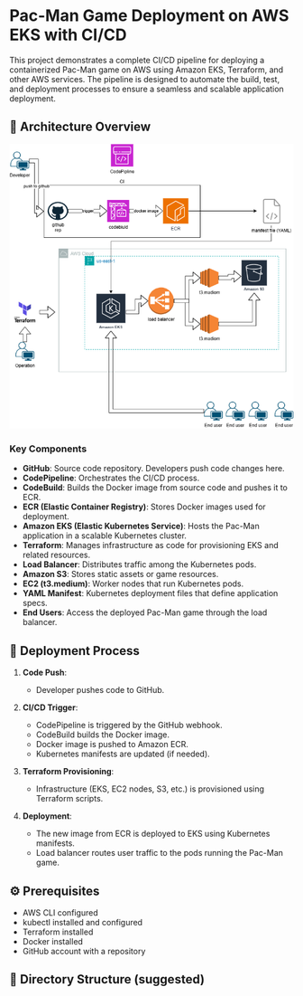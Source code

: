 # Pac-Man Game Deployment on AWS EKS with CI/CD

This project demonstrates a complete CI/CD pipeline for deploying a containerized Pac-Man game on AWS using Amazon EKS, Terraform, and other AWS services. The pipeline is designed to automate the build, test, and deployment processes to ensure a seamless and scalable application deployment.

## 📌 Architecture Overview

![Architecture Diagram](./End%20Pro.drawio.png)

### Key Components

- **GitHub**: Source code repository. Developers push code changes here.
- **CodePipeline**: Orchestrates the CI/CD process.
- **CodeBuild**: Builds the Docker image from source code and pushes it to ECR.
- **ECR (Elastic Container Registry)**: Stores Docker images used for deployment.
- **Amazon EKS (Elastic Kubernetes Service)**: Hosts the Pac-Man application in a scalable Kubernetes cluster.
- **Terraform**: Manages infrastructure as code for provisioning EKS and related resources.
- **Load Balancer**: Distributes traffic among the Kubernetes pods.
- **Amazon S3**: Stores static assets or game resources.
- **EC2 (t3.medium)**: Worker nodes that run Kubernetes pods.
- **YAML Manifest**: Kubernetes deployment files that define application specs.
- **End Users**: Access the deployed Pac-Man game through the load balancer.

## 🚀 Deployment Process

1. **Code Push**:
   - Developer pushes code to GitHub.

2. **CI/CD Trigger**:
   - CodePipeline is triggered by the GitHub webhook.
   - CodeBuild builds the Docker image.
   - Docker image is pushed to Amazon ECR.
   - Kubernetes manifests are updated (if needed).

3. **Terraform Provisioning**:
   - Infrastructure (EKS, EC2 nodes, S3, etc.) is provisioned using Terraform scripts.

4. **Deployment**:
   - The new image from ECR is deployed to EKS using Kubernetes manifests.
   - Load balancer routes user traffic to the pods running the Pac-Man game.

## ⚙️ Prerequisites

- AWS CLI configured
- kubectl installed and configured
- Terraform installed
- Docker installed
- GitHub account with a repository

## 📁 Directory Structure (suggested)


